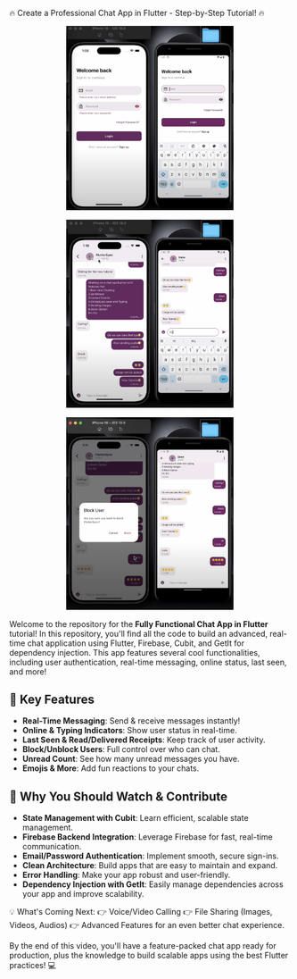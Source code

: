 🔥 Create a Professional Chat App in Flutter - Step-by-Step Tutorial! 🔥
<p align="center">
  <img src="https://github.com/Bhuvan-Shivhare/Convoo/blob/main/a.png?raw=true" width="300"/>
</p>

<p align="center">
  <img src="https://github.com/Bhuvan-Shivhare/Convoo/blob/main/b.png?raw=true" width="300"/>
</p>

<p align="center">
  <img src="https://github.com/Bhuvan-Shivhare/Convoo/blob/main/c.png?raw=true" width="300"/>
</p>

Welcome to the repository for the **Fully Functional Chat App in Flutter** tutorial! In this repository, you'll find all the code to build an advanced, real-time chat application using Flutter, Firebase, Cubit, and GetIt for dependency injection. This app features several cool functionalities, including user authentication, real-time messaging, online status, last seen, and more!

## 💬 Key Features

- **Real-Time Messaging**: Send & receive messages instantly!
- **Online & Typing Indicators**: Show user status in real-time.
- **Last Seen & Read/Delivered Receipts**: Keep track of user activity.
- **Block/Unblock Users**: Full control over who can chat.
- **Unread Count**: See how many unread messages you have.
- **Emojis & More**: Add fun reactions to your chats.

## 🚀 Why You Should Watch & Contribute

- **State Management with Cubit**: Learn efficient, scalable state management.
- **Firebase Backend Integration**: Leverage Firebase for fast, real-time communication.
- **Email/Password Authentication**: Implement smooth, secure sign-ins.
- **Clean Architecture**: Build apps that are easy to maintain and expand.
- **Error Handling**: Make your app robust and user-friendly.
- **Dependency Injection with GetIt**: Easily manage dependencies across your app and improve scalability.

💡 What's Coming Next:
👉 Voice/Video Calling
👉 File Sharing (Images, Videos, Audios)
👉 Advanced Features for an even better chat experience.

By the end of this video, you'll have a feature-packed chat app ready for production, plus the knowledge to build scalable apps using the best Flutter practices! 💻
